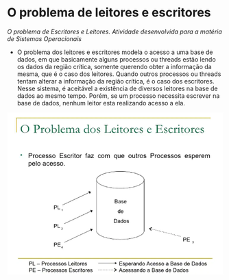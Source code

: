 # O problema de leitores e escritores

*O problema de Escritores e Leitores. Atividade desenvolvida para a matéria de Sistemas Operacionais*

 - O problema dos leitores e escritores modela o acesso a uma base de dados, em que basicamente
alguns processos ou threads estão lendo os dados da região crítica, somente querendo obter a
informação da mesma, que é o caso dos leitores. Quando outros processos ou threads tentam alterar
a informação da região crítica, é o caso dos escritores.
Nesse sistema, é aceitável a existência de diversos leitores na base de dados ao mesmo tempo.
Porém, se um processo necessita escrever na base de dados, nenhum leitor esta realizando acesso a
ela.

<img src="/escritores e leitores.png" alt="My cool logo"/>
